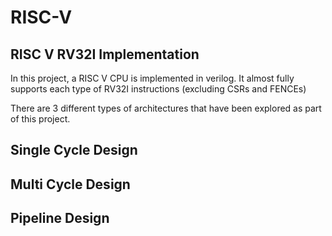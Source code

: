 # RISC-V

## RISC V RV32I Implementation

In this project, a RISC V CPU is implemented in verilog. It almost fully supports each type of RV32I instructions (excluding CSRs and FENCEs)
		

There are 3 different types of architectures that have been explored as part of this project. 

## Single Cycle Design
## Multi Cycle Design
## Pipeline Design





